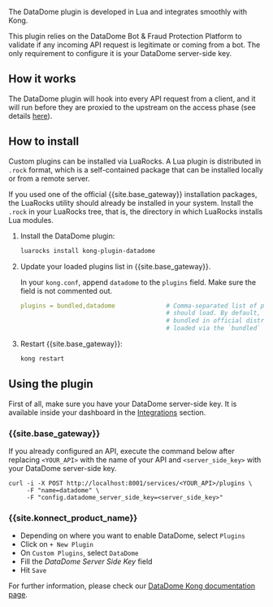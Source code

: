 The DataDome plugin is developed in Lua and integrates smoothly with Kong.

This plugin relies on the DataDome Bot & Fraud Protection Platform to validate if any incoming API request is legitimate or coming from a bot.
The only requirement to configure it is your DataDome server-side key.


## How it works

The DataDome plugin will hook into every API request from a client, and it will run before they are proxied to the upstream on the access phase (see details [here](https://openresty-reference.readthedocs.io/en/latest/Directives/)).

## How to install

Custom plugins can be installed via LuaRocks. A Lua plugin is distributed in `.rock` format, which is
a self-contained package that can be installed locally or from a remote server.

If you used one of the official {{site.base_gateway}} installation packages, the LuaRocks utility
should already be installed in your system.
Install the `.rock` in your LuaRocks tree, that is, the directory in which LuaRocks
installs Lua modules.

1. Install the DataDome plugin:

    ```sh
    luarocks install kong-plugin-datadome
    ```

2. Update your loaded plugins list in {{site.base_gateway}}.

    In your `kong.conf`, append `datadome` to the `plugins` field. Make sure the field is not commented out.

    ```yaml
    plugins = bundled,datadome              # Comma-separated list of plugins this node
                                            # should load. By default, only plugins
                                            # bundled in official distributions are
                                            # loaded via the `bundled` keyword.
    ```

3. Restart {{site.base_gateway}}:

    ```sh
    kong restart
    ```

## Using the plugin

First of all, make sure you have your DataDome server-side key. It is available inside your dashboard in the [Integrations](https://app.datadome.co/dashboard/management/integrations) section.

### {{site.base_gateway}}

If you already configured an API, execute the command below after replacing `<YOUR_API>` with the name of your API and `<server_side_key>` with your DataDome server-side key.

```shell
curl -i -X POST http://localhost:8001/services/<YOUR_API>/plugins \
     -F "name=datadome" \
     -F "config.datadome_server_side_key=<server_side_key>"
```

### {{site.konnect_product_name}}

- Depending on where you want to enable DataDome, select `Plugins`
- Click on `+ New Plugin`
- On `Custom Plugins`, select `DataDome`
- Fill the *DataDome Server Side Key* field
- Hit `Save`

For further information, please check our [DataDome Kong documentation page](https://docs.datadome.co/docs/kong-plugin).

